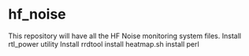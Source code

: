 # hf_noise
This repository will have all the HF Noise monitoring system files.
Install rtl_power utility
Install rrdtool
install heatmap.sh
install perl

